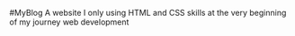 #MyBlog
A website I only using HTML and CSS skills at the very beginning of my journey web development<br>
